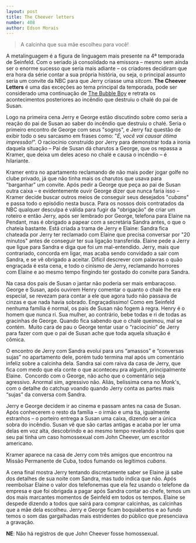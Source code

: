 ```yaml
---
layout: post
title: The Cheever letters
number: 408
author: Edson Morais
---
```


> A calcinha que sua mãe escolheu para você!

A metalinguagem é a figura de linguagem mais presente na 4ª temporada de Seinfeld. Com o seriado já consolidado na emissora – mesmo sem ainda ser o enorme sucesso que seria mais adiante – os criadores decidiram que era hora da série contar a sua própria história, ou seja, o principal assunto seria um convite da NBC para que Jerry criasse uma *sitcom*. **The Cheever Letters** é uma das exceções ao tema principal da temporada, pode ser considerado uma continuação de <a title="Bubble boy" href="http://movimentoseinfeld.com.br/the-bubble-boy.html">The Bubble Boy</a> e retrata os acontecimentos posteriores ao incêndio que destruiu o chalé do pai de Susan.

Logo na primeira cena Jerry e George estão discutindo sobre como seria a reação do pai de Susan ao saber do incêndio que destruiu o chalé. Seria o primeiro encontro de George com seus "sogros", e Jerry faz questão de exibir todo o seu sarcasmo em frases como: "*É, você vai causar ótima impressão!*". O raciocínio construído por Jerry para demonstrar toda a ironia daquela situação – Pai de Susan dá charutos a George, que os repassa a Kramer, que deixa um deles aceso no chalé e causa o incêndio – é hilariante.

Kramer entra no apartamento reclamando de não mais poder jogar golfe no clube privado, já que não tinha mais os charutos que usava para "barganhar" um convite. Após pedir a George que peça ao pai de Susan outra caixa – e evidentemente ouvir George dizer que nunca faria isso – Kramer decide buscar outros meios de conseguir seus desejados "*cubans*" e passa todo o episódio nesta busca. Para os nossos dois contratados da NBC qualquer desculpa é válida para fugir da "obrigação" de criar um roteiro e então Jerry, após ser lembrado por George, telefona para Elaine na Pendant, mas é obrigado a papear com a secretária Sandra antes, o que o chateia bastante. Está criada a trama de Jerry e Elaine: Sandra fica chateada por Jerry ter reclamado com Elaine que precisa conversar por "20 minutos" antes de conseguir ter sua ligação transferida. Elaine pede a Jerry que ligue para Sandra e diga que foi um mal-entendido. Jerry, mais que contrariado, concorda em ligar, mas acaba sendo convidado a sair com Sandra, e se vê obrigado a aceitar. Difícil descrever com palavras o quão engraçada é esta cena, e todo o cinismo de Jerry, reclamando horrores com Elaine e ao mesmo tempo fingindo ter gostado do convite para Sandra.

Na casa dos pais de Susan o jantar não poderia ser mais embaraçoso. George e Susan, após ouvirem Henry comentar o quanto o chalé lhe era especial, se revezam para contar a ele que agora tudo não passava de cinzas e que nada havia sobrado. Engraçadíssimo! Como em Seinfeld nenhuma família é normal, os pais de Susan não fogem à regra. Henry é o homem que nunca ri. Sua mulher, ao contrário, bebe todas e ri de todas as gracinhas de George. Quando fica sabendo que o chalé queimou, mal se contém.  Muito cara de pau o George tentar usar o “raciocínio” de Jerry para fazer com que o pai de Susan ache que toda aquela situação é cômica.

O encontro de Jerry com Sandra evolui para uns “amassos” e “conversas sujas” no apartamento dele, porém tudo termina mal após um comentário infeliz sobre a calcinha dela. Sandra sai com raiva da casa de Jerry, que fica com medo que ela conte o que aconteceu pra alguém, principalmente Elaine.  Concordo com o George, não acho que o comentário seja agressivo. Anormal sim, agressivo não. Aliás, belíssima cena no Monk's, com o detalhe do catchup voando quando Jerry conta as partes mais “sujas” da conversa com Sandra.

Jerry e George decidem ir ao cinema e passam antes na casa de Susan. Após conhecerem o resto da família – o irmão e uma tia, igualmente estranhos – o porteiro entrega a Susan uma caixa, dizendo ser a única sobra do incêndio. Susan vê que são cartas antigas e acaba por ler uma delas em voz alta, descobrindo e ao mesmo tempo revelando a todos que seu pai tinha um caso homossexual com John Cheever, um escritor americano.

Kramer aparece na casa de Jerry com três amigos que encontrou na Missão Permanente de Cuba, todos fumando os legítimos *cubans*.

A cena final mostra Jerry tentando discretamente saber se Elaine já sabe dos detalhes de sua noite com Sandra, mas tudo indica que não. Após reembolsar Elaine o valor dos telefonemas que ela fez usando o telefone da empresa e que foi obrigada a pagar após Sandra contar ao chefe, temos um dos mais marcantes momentos de Seinfeld em todos os tempos. Elaine se despede dizendo a todos que sairá para comprar calcinhas, as calcinhas que a mãe dela escolheu. Jerry e George ficam boquiabertos e ao fundo temos o som das gargalhadas mais estridentes do público que presenciava a gravação.

**NE**: Não há registros de que John Cheever fosse homossexual.